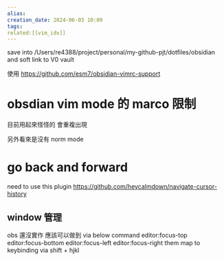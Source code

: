 ```yaml
---  
alias:  
creation_date: 2024-06-03 10:09  
tags: 
related:[[vim_idx]]
---  
```



save into /Users/re4388/project/personal/my-github-pjt/dotfiles/obsidian and soft link to V0 vault

使用 https://github.com/esm7/obsidian-vimrc-support



# obsdian vim mode 的 marco 限制

目前用起來怪怪的
會重複出現

另外看來是沒有 norm mode




# go back and forward

need to use this plugin
https://github.com/heycalmdown/navigate-cursor-history




## window 管理


obs 還沒實作
應該可以做到 via below command
editor:focus-top
editor:focus-bottom
editor:focus-left
editor:focus-right
them map to keybinding  via shift + hjkl 
